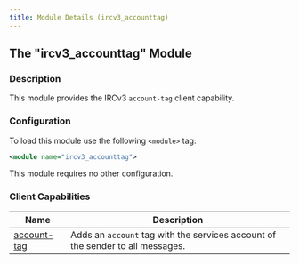 ```yaml
---
title: Module Details (ircv3_accounttag)
---
```


## The "ircv3_accounttag" Module

### Description

This module provides the IRCv3 `account-tag` client capability.

### Configuration

To load this module use the following `<module>` tag:

```xml
<module name="ircv3_accounttag">
```

This module requires no other configuration.

### Client Capabilities

Name                                                                   | Description
---------------------------------------------------------------------- | -----------
[account-tag](https://ircv3.net/specs/extensions/account-tag-3.2.html) | Adds an `account` tag with the services account of the sender to all messages.
